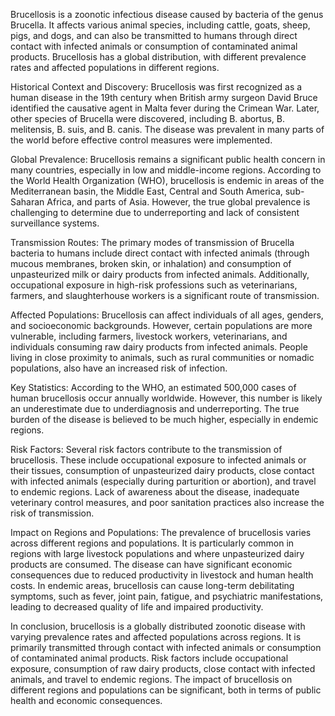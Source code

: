 Brucellosis is a zoonotic infectious disease caused by bacteria of the genus Brucella. It affects various animal species, including cattle, goats, sheep, pigs, and dogs, and can also be transmitted to humans through direct contact with infected animals or consumption of contaminated animal products. Brucellosis has a global distribution, with different prevalence rates and affected populations in different regions.

Historical Context and Discovery:
Brucellosis was first recognized as a human disease in the 19th century when British army surgeon David Bruce identified the causative agent in Malta fever during the Crimean War. Later, other species of Brucella were discovered, including B. abortus, B. melitensis, B. suis, and B. canis. The disease was prevalent in many parts of the world before effective control measures were implemented.

Global Prevalence:
Brucellosis remains a significant public health concern in many countries, especially in low and middle-income regions. According to the World Health Organization (WHO), brucellosis is endemic in areas of the Mediterranean basin, the Middle East, Central and South America, sub-Saharan Africa, and parts of Asia. However, the true global prevalence is challenging to determine due to underreporting and lack of consistent surveillance systems.

Transmission Routes:
The primary modes of transmission of Brucella bacteria to humans include direct contact with infected animals (through mucous membranes, broken skin, or inhalation) and consumption of unpasteurized milk or dairy products from infected animals. Additionally, occupational exposure in high-risk professions such as veterinarians, farmers, and slaughterhouse workers is a significant route of transmission.

Affected Populations:
Brucellosis can affect individuals of all ages, genders, and socioeconomic backgrounds. However, certain populations are more vulnerable, including farmers, livestock workers, veterinarians, and individuals consuming raw dairy products from infected animals. People living in close proximity to animals, such as rural communities or nomadic populations, also have an increased risk of infection.

Key Statistics:
According to the WHO, an estimated 500,000 cases of human brucellosis occur annually worldwide. However, this number is likely an underestimate due to underdiagnosis and underreporting. The true burden of the disease is believed to be much higher, especially in endemic regions.

Risk Factors:
Several risk factors contribute to the transmission of brucellosis. These include occupational exposure to infected animals or their tissues, consumption of unpasteurized dairy products, close contact with infected animals (especially during parturition or abortion), and travel to endemic regions. Lack of awareness about the disease, inadequate veterinary control measures, and poor sanitation practices also increase the risk of transmission.

Impact on Regions and Populations:
The prevalence of brucellosis varies across different regions and populations. It is particularly common in regions with large livestock populations and where unpasteurized dairy products are consumed. The disease can have significant economic consequences due to reduced productivity in livestock and human health costs. In endemic areas, brucellosis can cause long-term debilitating symptoms, such as fever, joint pain, fatigue, and psychiatric manifestations, leading to decreased quality of life and impaired productivity.

In conclusion, brucellosis is a globally distributed zoonotic disease with varying prevalence rates and affected populations across regions. It is primarily transmitted through contact with infected animals or consumption of contaminated animal products. Risk factors include occupational exposure, consumption of raw dairy products, close contact with infected animals, and travel to endemic regions. The impact of brucellosis on different regions and populations can be significant, both in terms of public health and economic consequences.